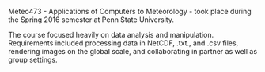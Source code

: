 Meteo473 - Applications of Computers to Meteorology - took place during the Spring 2016 semester at Penn State University.

The course focused heavily on data analysis and manipulation. Requirements included processing data in NetCDF, .txt., and .csv files, rendering images on the global scale, and collaborating in partner as well as group settings.
